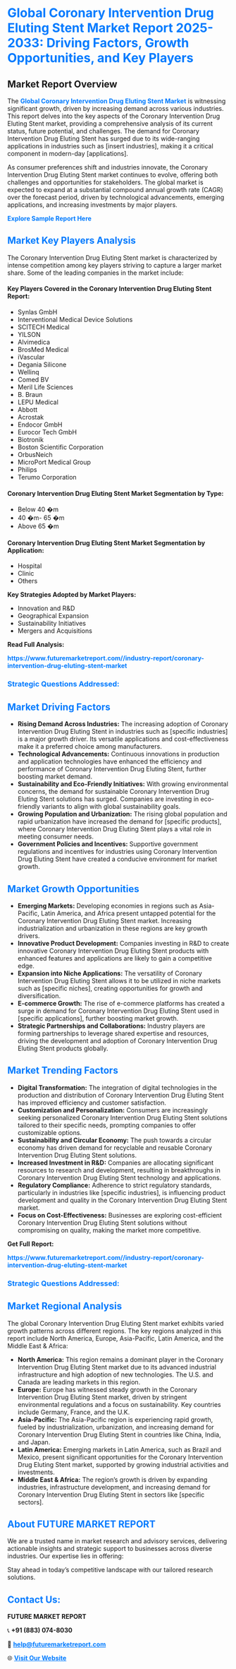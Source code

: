 <h1 style="color: #007BFF;">Global Coronary Intervention Drug Eluting Stent Market Report 2025-2033: Driving Factors, Growth Opportunities, and Key Players</h1>

<section id="overview">
<h2>Market Report Overview</h2>
<p>The <a href="https://www.futuremarketreport.com//industry-report/coronary-intervention-drug-eluting-stent-market" style="color: #007BFF; text-decoration: none;"><strong>Global Coronary Intervention Drug Eluting Stent Market</strong></a> is witnessing significant growth, driven by increasing demand across various industries. This report delves into the key aspects of the Coronary Intervention Drug Eluting Stent market, providing a comprehensive analysis of its current status, future potential, and challenges. The demand for Coronary Intervention Drug Eluting Stent has surged due to its wide-ranging applications in industries such as [insert industries], making it a critical component in modern-day [applications].</p>
<p>As consumer preferences shift and industries innovate, the Coronary Intervention Drug Eluting Stent market continues to evolve, offering both challenges and opportunities for stakeholders. The global market is expected to expand at a substantial compound annual growth rate (CAGR) over the forecast period, driven by technological advancements, emerging applications, and increasing investments by major players.</p>
</section>

<section id="overview">
<p><a href="https://www.futuremarketreport.com//request-sample/reportId=78544" style="color: #007BFF; text-decoration: none;"><strong>Explore Sample Report Here</strong></a></p>
</section>

<section id="key-players">
<h2 style="color: #007BFF;">Market Key Players Analysis</h2>
<p>The Coronary Intervention Drug Eluting Stent market is characterized by intense competition among key players striving to capture a larger market share. Some of the leading companies in the market include:</p>
<h4>Key Players Covered in the Coronary Intervention Drug Eluting Stent Report:</h4>
<ul><li>Synlas GmbH</li><li>Interventional Medical Device Solutions</li><li>SCITECH Medical</li><li>YILSON</li><li>Alvimedica</li><li>BrosMed Medical</li><li>iVascular</li><li>Degania Silicone</li><li>Wellinq</li><li>Comed BV</li><li>Meril Life Sciences</li><li>B. Braun</li><li>LEPU Medical</li><li>Abbott</li><li>Acrostak</li><li>Endocor GmbH</li><li>Eurocor Tech GmbH</li><li>Biotronik</li><li>Boston Scientific Corporation</li><li>OrbusNeich</li><li>MicroPort Medical Group</li><li>Philips</li><li>Terumo Corporation</li></ul>
<h4>Coronary Intervention Drug Eluting Stent Market Segmentation by Type:</h4>
<ul><li>Below 40 �m</li><li>40 �m- 65 �m</li><li>Above 65 �m</li></ul>

<h4>Coronary Intervention Drug Eluting Stent Market Segmentation by Application:</h4>
<ul><li>Hospital</li><li>Clinic</li><li>Others</li></ul>
<p><strong>Key Strategies Adopted by Market Players:</strong></p>
<ul>
<li>Innovation and R&D</li>
<li>Geographical Expansion</li>
<li>Sustainability Initiatives</li>
<li>Mergers and Acquisitions</li>
</ul>
</section>

<section>
<p><strong>Read Full Analysis: </strong></p><a href="https://www.futuremarketreport.com//industry-report/coronary-intervention-drug-eluting-stent-market" style="color: #007BFF; text-decoration: none;"><strong>https://www.futuremarketreport.com//industry-report/coronary-intervention-drug-eluting-stent-market</strong></a>
<h3 style="color: #007BFF;">Strategic Questions Addressed:</h3>
</section>

<section id="driving-factors">
<h2 style="color: #007BFF;">Market Driving Factors</h2>
<ul>
<li><strong>Rising Demand Across Industries:</strong> The increasing adoption of Coronary Intervention Drug Eluting Stent in industries such as [specific industries] is a major growth driver. Its versatile applications and cost-effectiveness make it a preferred choice among manufacturers.</li>
<li><strong>Technological Advancements:</strong> Continuous innovations in production and application technologies have enhanced the efficiency and performance of Coronary Intervention Drug Eluting Stent, further boosting market demand.</li>
<li><strong>Sustainability and Eco-Friendly Initiatives:</strong> With growing environmental concerns, the demand for sustainable Coronary Intervention Drug Eluting Stent solutions has surged. Companies are investing in eco-friendly variants to align with global sustainability goals.</li>
<li><strong>Growing Population and Urbanization:</strong> The rising global population and rapid urbanization have increased the demand for [specific products], where Coronary Intervention Drug Eluting Stent plays a vital role in meeting consumer needs.</li>
<li><strong>Government Policies and Incentives:</strong> Supportive government regulations and incentives for industries using Coronary Intervention Drug Eluting Stent have created a conducive environment for market growth.</li>
</ul>
</section>

<section id="growth-opportunities">
<h2 style="color: #007BFF;">Market Growth Opportunities</h2>
<ul>
<li><strong>Emerging Markets:</strong> Developing economies in regions such as Asia-Pacific, Latin America, and Africa present untapped potential for the Coronary Intervention Drug Eluting Stent market. Increasing industrialization and urbanization in these regions are key growth drivers.</li>
<li><strong>Innovative Product Development:</strong> Companies investing in R&D to create innovative Coronary Intervention Drug Eluting Stent products with enhanced features and applications are likely to gain a competitive edge.</li>
<li><strong>Expansion into Niche Applications:</strong> The versatility of Coronary Intervention Drug Eluting Stent allows it to be utilized in niche markets such as [specific niches], creating opportunities for growth and diversification.</li>
<li><strong>E-commerce Growth:</strong> The rise of e-commerce platforms has created a surge in demand for Coronary Intervention Drug Eluting Stent used in [specific applications], further boosting market growth.</li>
<li><strong>Strategic Partnerships and Collaborations:</strong> Industry players are forming partnerships to leverage shared expertise and resources, driving the development and adoption of Coronary Intervention Drug Eluting Stent products globally.</li>
</ul>
</section>

<section id="trending-factors">
<h2 style="color: #007BFF;">Market Trending Factors</h2>
<ul>
<li><strong>Digital Transformation:</strong> The integration of digital technologies in the production and distribution of Coronary Intervention Drug Eluting Stent has improved efficiency and customer satisfaction.</li>
<li><strong>Customization and Personalization:</strong> Consumers are increasingly seeking personalized Coronary Intervention Drug Eluting Stent solutions tailored to their specific needs, prompting companies to offer customizable options.</li>
<li><strong>Sustainability and Circular Economy:</strong> The push towards a circular economy has driven demand for recyclable and reusable Coronary Intervention Drug Eluting Stent solutions.</li>
<li><strong>Increased Investment in R&D:</strong> Companies are allocating significant resources to research and development, resulting in breakthroughs in Coronary Intervention Drug Eluting Stent technology and applications.</li>
<li><strong>Regulatory Compliance:</strong> Adherence to strict regulatory standards, particularly in industries like [specific industries], is influencing product development and quality in the Coronary Intervention Drug Eluting Stent market.</li>
<li><strong>Focus on Cost-Effectiveness:</strong> Businesses are exploring cost-efficient Coronary Intervention Drug Eluting Stent solutions without compromising on quality, making the market more competitive.</li>
</ul>
</section>

<section>
<p><strong>Get Full Report: </strong></p><a href="https://www.futuremarketreport.com//industry-report/coronary-intervention-drug-eluting-stent-market" style="color: #007BFF; text-decoration: none;"><strong>https://www.futuremarketreport.com//industry-report/coronary-intervention-drug-eluting-stent-market</strong></a>
<h3 style="color: #007BFF;">Strategic Questions Addressed:</h3>
</section>


<section id="regional-analysis">
<h2 style="color: #007BFF;">Market Regional Analysis</h2>
<p>The global Coronary Intervention Drug Eluting Stent market exhibits varied growth patterns across different regions. The key regions analyzed in this report include North America, Europe, Asia-Pacific, Latin America, and the Middle East & Africa:</p>
<ul>
<li><strong>North America:</strong> This region remains a dominant player in the Coronary Intervention Drug Eluting Stent market due to its advanced industrial infrastructure and high adoption of new technologies. The U.S. and Canada are leading markets in this region.</li>
<li><strong>Europe:</strong> Europe has witnessed steady growth in the Coronary Intervention Drug Eluting Stent market, driven by stringent environmental regulations and a focus on sustainability. Key countries include Germany, France, and the U.K.</li>
<li><strong>Asia-Pacific:</strong> The Asia-Pacific region is experiencing rapid growth, fueled by industrialization, urbanization, and increasing demand for Coronary Intervention Drug Eluting Stent in countries like China, India, and Japan.</li>
<li><strong>Latin America:</strong> Emerging markets in Latin America, such as Brazil and Mexico, present significant opportunities for the Coronary Intervention Drug Eluting Stent market, supported by growing industrial activities and investments.</li>
<li><strong>Middle East & Africa:</strong> The region’s growth is driven by expanding industries, infrastructure development, and increasing demand for Coronary Intervention Drug Eluting Stent in sectors like [specific sectors].</li>
</ul>
</section>

<footer>
<h2 style="color: #007BFF;">About FUTURE MARKET REPORT</h2>
<p>We are a trusted name in market research and advisory services, delivering actionable insights and strategic support to businesses across diverse industries. Our expertise lies in offering:</p>

<p>Stay ahead in today’s competitive landscape with our tailored research solutions.</p>

<h2 style="color: #007BFF;">Contact Us:</h2>
<p><strong>FUTURE MARKET REPORT</strong></p>
<p>📞 <strong>+91 (883) 074-8030</strong></p>
<p>📧 <strong><a href="mailto:help@futuremarketreport.com" style="color: #007BFF;">help@futuremarketreport.com</a></strong></p>
<p>🌐 <strong><a href="https://www.futuremarketreport.com/" style="color: #007BFF;">Visit Our Website</a></strong></p>
</footer>